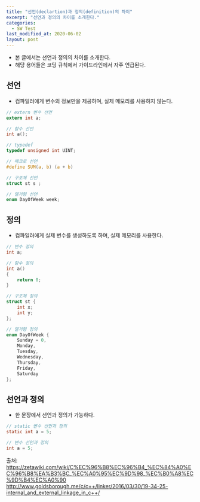 ```yaml
---
title: "선언(declartion)과 정의(definition)의 차이"
excerpt: "선언과 정의의 차이를 소개한다."
categories:
  - SW Test
last_modified_at: 2020-06-02
layout: post
---
```

- 본 글에서는 선언과 정의의 차이를 소개한다. 
- 해당 용어들은 코딩 규칙에서 가이드라인에서 자주 언급된다.



## 선언
- 컴파일러에게 변수의 정보만을 제공하며, 실제 메모리를 사용하지 않는다.

```c
// extern 변수 선언
extern int a;

// 함수 선언
int a();

// typedef 
typedef unsigned int UINT;

// 매크로 선언
#define SUM(a, b) (a + b)

// 구조체 선언
struct st s ;

// 열거형 선언
enum DayOfWeek week;
```



## 정의
- 컴파일러에게 실제 변수를 생성하도록 하며, 실제 메모리를 사용한다.

```c
// 변수 정의
int a;

// 함수 정의
int a()
{
    return 0;
}

// 구조체 정의
struct st {
    int x;
    int y;
};

// 열거형 정의
enum DayOfWeek {
    Sunday = 0,         
    Monday,
    Tuesday,
    Wednesday,
    Thursday,
    Friday,
    Saturday
};
```



## 선언과 정의
- 한 문장에서 선언과 정의가 가능하다. 

```c
// static 변수 선언과 정의
static int a = 5; 

// 변수 선언과 정의
int a = 5;
```

출처: <https://zetawiki.com/wiki/C%EC%96%B8%EC%96%B4_%EC%84%A0%EC%96%B8%EA%B3%BC_%EC%A0%95%EC%9D%98_%EC%B0%A8%EC%9D%B4%EC%A0%90> <br>
<http://www.goldsborough.me/c/c++/linker/2016/03/30/19-34-25-internal_and_external_linkage_in_c++/>
